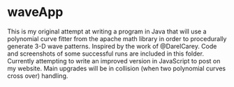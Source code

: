 # waveApp
This is my original attempt at writing a program in Java that will use a polynomial curve fitter from 
the apache math library in order to procedurally generate 3-D wave patterns. Inspired by the work
of @DarelCarey. Code and screenshots of some successful runs are included in this folder. Currently
attempting to write an improved version in JavaScript to post on my website. Main upgrades will 
be in collision (when two polynomial curves cross over) handling. 
